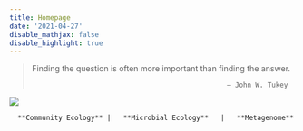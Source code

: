 ```yaml
---
title: Homepage
date: '2021-04-27'
disable_mathjax: false
disable_highlight: true
---
```

> Finding the question is often more important than finding the answer.
> 
>                                                     — John W. Tukey

![](/images/tree.jpg)

      **Community Ecology**	|	**Microbial Ecology**	|	**Metagenome**